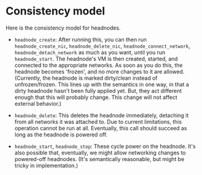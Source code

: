 # Consistency model

Here is the consistency model for headnodes.

  - ``headnode_create``: After running this, you can then run
    ``headnode_create_nic``, ``headnode_delete_nic``,
    ``headnode_connect_network``, ``headnode_detach_network`` as much as you
    want, until you run ``headnode_start``.  The headnode's VM is then
    created, started, and connected to the appropriate networks.  As soon as
    you do this, the headnode becomes 'frozen', and no more changes to it are
    allowed.  (Currently, the headnode is marked dirty/clean instead of
    unfrozen/frozen.  This lines up with the semantics in one way, in that a
    dirty headnode hasn't been fully applied yet.  But, they act different
    enough that this will probably change.  This change will not affect
    external behavior.)

  - ``headnode_delete``: This deletes the headnode immediately, detaching it
    from all networks it was attached to.  Due to current limitations, this
    operation cannot be run at all.  Eventually, this call should succeed as
    long as the headnode is powered off.

  - ``headnode_start``, ``headnode_stop``: These cycle power on the headnode.
    It's also possible that, eventually, we might allow networking changes to
    powered-off headnodes.  (It's semantically reasonable, but might be tricky
    in implementation.)
